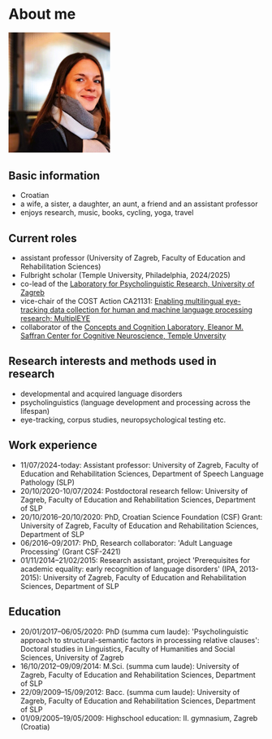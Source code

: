 # **About me**
<p align="left">
  <img src="ana1.jpg" alt="Profile Picture" width="200">
</p>

## Basic information
- Croatian
- a wife, a sister, a daughter, an aunt, a friend and an assistant professor
- enjoys research, music, books, cycling, yoga, travel

## Current roles
- assistant professor (University of Zagreb, Faculty of Education and Rehabilitation Sciences)
- Fulbright scholar (Temple University, Philadelphia, 2024/2025)
- co-lead of the [Laboratory for Psycholinguistic Research, University of Zagreb](https://www.erf.unizg.hr/en/about_us/structure_and_management/laboratories/laboratory_for_psycholinguistic_research)
- vice-chair of the COST Action CA21131: [Enabling multilingual eye-tracking data collection for human and machine language processing research; MultiplEYE](https://multipleye.eu/)
- collaborator of the [Concepts and Cognition Laboratory, Eleanor M. Saffran Center for Cognitive Neuroscience, Temple Unversity](https://www.reilly-coglab.com/)
  
## Research interests and methods used in research
- developmental and acquired language disorders
- psycholinguistics (language development and processing across the lifespan)
- eye-tracking, corpus studies, neuropsychological testing etc.

## Work experience
- 11/07/2024-today: Assistant professor: University of Zagreb, Faculty of Education and Rehabilitation Sciences, Department of Speech Language Pathology (SLP)
- 20/10/2020-10/07/2024:	Postdoctoral research fellow: University of Zagreb, Faculty of Education and Rehabilitation Sciences, Department of SLP
- 20/10/2016–20/10/2020:	PhD, Croatian Science Foundation (CSF) Grant: University of Zagreb, Faculty of Education and Rehabilitation Sciences, Department of SLP 
- 06/2016–09/2017:	PhD, Research collaborator: 'Adult Language Processing' (Grant CSF-2421)
- 01/11/2014–21/02/2015: Research assistant, project 'Prerequisites for academic equality: early recognition of language disorders' (IPA, 2013-2015): University of Zagreb, Faculty of Education and Rehabilitation Sciences, Department of SLP

## Education
- 20/01/2017–06/05/2020:	PhD (summa cum laude): 'Psycholinguistic approach to structural-semantic factors in processing relative clauses': Doctoral studies in Linguistics, Faculty of Humanities and Social Sciences, University of Zagreb
- 16/10/2012–09/09/2014:	M.Sci. (summa cum laude): University of Zagreb, Faculty of Education and Rehabilitation Sciences, Department of SLP
- 22/09/2009–15/09/2012:	Bacc. (summa cum laude): University of Zagreb, Faculty of Education and Rehabilitation Sciences, Department of SLP
- 01/09/2005–19/05/2009: Highschool education: II. gymnasium, Zagreb (Croatia) 
